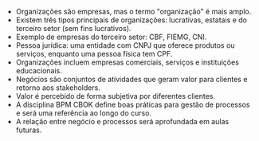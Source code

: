 - Organizações são empresas, mas o termo "organização" é mais amplo.
- Existem três tipos principais de organizações: lucrativas, estatais e do terceiro setor (sem fins lucrativos).
- Exemplo de empresas do terceiro setor: CBF, FIEMG, CNI.
- Pessoa jurídica: uma entidade com CNPJ que oferece produtos ou serviços, enquanto uma pessoa física tem CPF.
- Organizações incluem empresas comerciais, serviços e instituições educacionais.
- Negócios são conjuntos de atividades que geram valor para clientes e retorno aos stakeholders.
- Valor é percebido de forma subjetiva por diferentes clientes.
- A disciplina BPM CBOK define boas práticas para gestão de processos e será uma referência ao longo do curso.
- A relação entre negócio e processos será aprofundada em aulas futuras.